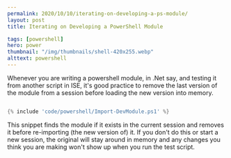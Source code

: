 ```yaml
---
permalink: 2020/10/10/iterating-on-developing-a-ps-module/
layout: post
title: Iterating on Developing a PowerShell Module

tags: [powershell]
hero: power
thumbnail: "/img/thumbnails/shell-420x255.webp"
alttext: powershell
---
```


Whenever you are writing a powershell module, in .Net say, and testing it from another script in ISE, it's good practice to remove the last version of the module from a session
before loading the new version into memory.

```powershell

{% include 'code/powershell/Import-DevModule.ps1' %}

```

This snippet finds the module if it exists in the current session and removes it before re-importing (the new version of) it. If you don't do this or start a new session, the original
will stay around in memory and any changes you think you are making won't show up when you run the test script.
